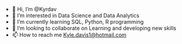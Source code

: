 - 👋 Hi, I’m @Kyrdav
- 👀 I’m interested in Data Science and Data Analytics
- 🌱 I’m currently learning SQL, Python, R programming 
- 💞️ I’m looking to collaborate on Learning and developing new skills
- 📫 How to reach me Kyle.davis1@hotmail.com 

<!---
Kyrdav/Kyrdav is a ✨ special ✨ repository because its `README.md` (this file) appears on your GitHub profile.
You can click the Preview link to take a look at your changes.

Find Me on 
Pluralsight https://app.pluralsight.com/profile/kyle-davis-15f
Linkedin https://www.linkedin.com/in/-kyledavis/
